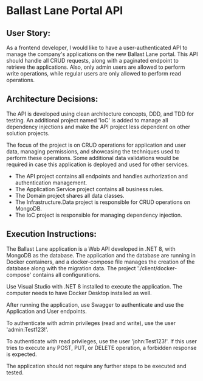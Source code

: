 # Ballast Lane Portal API

## User Story:

As a frontend developer, I would like to have a user-authenticated API to manage the company's applications on the new Ballast Lane portal. This API should handle all CRUD requests, along with a paginated endpoint to retrieve the applications. Also, only admin users are allowed to perform write operations, while regular users are only allowed to perform read operations.

## Architecture Decisions:

The API is developed using clean architecture concepts, DDD, and TDD for testing. An additional project named 'IoC' is added to manage all dependency injections and make the API project less dependent on other solution projects.

The focus of the project is on CRUD operations for application and user data, managing permissions, and showcasing the techniques used to perform these operations. Some additional data validations would be required in case this application is deployed and used for other services.

- The API project contains all endpoints and handles authorization and authentication management.
- The Application Service project contains all business rules.
- The Domain project shares all data classes.
- The Infrastructure.Data project is responsible for CRUD operations on MongoDB.
- The IoC project is responsible for managing dependency injection.

## Execution Instructions:

The Ballast Lane application is a Web API developed in .NET 8, with MongoDB as the database. The application and the database are running in Docker containers, and a docker-compose file manages the creation of the database along with the migration data. The project './client/docker-compose' contains all configurations.

Use Visual Studio with .NET 8 installed to execute the application. The computer needs to have Docker Desktop installed as well.

After running the application, use Swagger to authenticate and use the Application and User endpoints.

To authenticate with admin privileges (read and write), use the user 'admin:Test123!'.

To authenticate with read privileges, use the user 'john:Test123!'. If this user tries to execute any POST, PUT, or DELETE operation, a forbidden response is expected.

The application should not require any further steps to be executed and tested.
